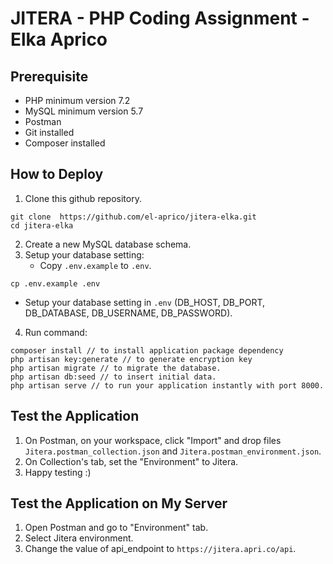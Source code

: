# JITERA - PHP Coding Assignment - Elka Aprico

## Prerequisite
- PHP minimum version 7.2
- MySQL minimum version 5.7
- Postman
- Git installed
- Composer installed

## How to Deploy
1. Clone this github repository.
```console
git clone  https://github.com/el-aprico/jitera-elka.git
cd jitera-elka
```
2. Create a new MySQL database schema.
3. Setup your database setting:
   - Copy `.env.example` to `.env`.
```console
cp .env.example .env
```
   - Setup your database setting in `.env` (DB_HOST, DB_PORT, DB_DATABASE, DB_USERNAME, DB_PASSWORD).
4. Run command:
```console
composer install // to install application package dependency
php artisan key:generate // to generate encryption key 
php artisan migrate // to migrate the database.
php artisan db:seed // to insert initial data.
php artisan serve // to run your application instantly with port 8000.
```

## Test the Application
1. On Postman, on your workspace, click "Import" and drop files `Jitera.postman_collection.json` and `Jitera.postman_environment.json`.
2. On Collection's tab, set the "Environment" to Jitera.
3. Happy testing :)

## Test the Application on My Server
1. Open Postman and go to "Environment" tab.
2. Select Jitera environment.
3. Change the value of api_endpoint to `https://jitera.apri.co/api`.
